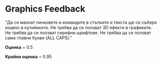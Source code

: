 
# Graphics Feedback #
"Да се махнат линковете и командите в стъпките и текста ще се събере изцяло в кутийиките.
Не трябва да се ползват 3D ефекти в графиките.
Не трябва да се ползват серифни шрифтове.
Не трябва да се ползват само главни букви (ALL CAPS)."

**Оценка** =  0.5

**Крайна оценка** = 0.95
